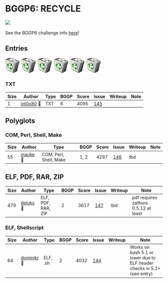 # BGGP6: RECYCLE

![](assets/BGGP6-Flyer.jpg)

See the BGGP6 challenge info [here](6.md)!

## Entries

![](assets/recycle_bin_full-4.png) ![](assets/recycle_bin_full-4.png) ![](assets/recycle_bin_full-4.png) ![](assets/recycle_bin_full-4.png) ![](assets/recycle_bin_full-4.png) ![](assets/recycle_bin_full-4.png) 


### TXT

| Size | Author | Type | BGGP | Score | Issue | Writeup | Note |
|------|--------|------|------|-------|-------|---------|------|
| 1    | [int0x80](entries/int0x80/int0x80.txt.md) 👑 | TXT | 6 | 4095 | [145](https://github.com/binarygolf/BGGP/issues/145) | | |


## Polyglots

### COM, Perl, Shell, Make

| Size | Author | Type | BGGP | Score | Issue | Writeup | Note |
|------|--------|------|------|-------|-------|---------|------|
| 55   | [mauke](entries/mauke/mauke.com-perl-shell-make.md) 👑 | COM, Perl, Shell, Make | 1, 2 | 4297 | [146](https://github.com/binarygolf/BGGP/issues/146) | tbd | |

## ELF, PDF, RAR, ZIP

| Size | Author | Type | BGGP | Score | Issue | Writeup | Note |
|------|--------|------|------|-------|-------|---------|------|
| 479  | [deluks](entries/deluks/deluks.elf-pdf-rar-zip.md) 👑 | ELF, PDF, RAR, ZIP | 2 | 3617 | [147](https://github.com/binarygolf/BGGP/issues/147) | tbd | pdf requires zathura 0.5.12 at least |

### ELF, Shellscript

| Size | Author | Type | BGGP | Score | Issue | Writeup | Note |
|------|--------|------|------|-------|-------|---------|------|
| 64   | [dominikr](entries/dominikr/dominikr.elf-sh.md) 👑 | ELF, .sh | 2 | 4032 | [144](https://github.com/binarygolf/BGGP/issues/144) | | Works on bash 5.1 or lower due to ELF header checks in 5.2+ (see entry) |
